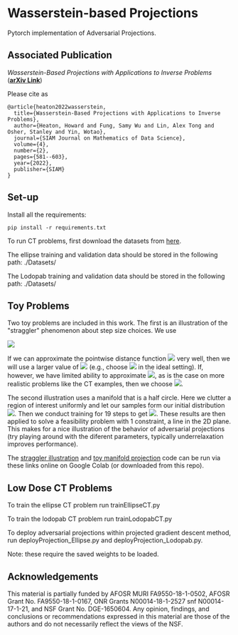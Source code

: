 # Wasserstein-based Projections
Pytorch implementation of Adversarial Projections.

## Associated Publication

_Wasserstein-Based Projections with Applications to Inverse Problems_ (**[arXiv Link](https://arxiv.org/abs/2008.02200)**)

Please cite as
    
    @article{heaton2022wasserstein,
      title={Wasserstein-Based Projections with Applications to Inverse Problems},
      author={Heaton, Howard and Fung, Samy Wu and Lin, Alex Tong and Osher, Stanley and Yin, Wotao},
      journal={SIAM Journal on Mathematics of Data Science},
      volume={4},
      number={2},
      pages={581--603},
      year={2022},
      publisher={SIAM}
    }

## Set-up

Install all the requirements:
```
pip install -r requirements.txt 
```

To run CT problems, first download the datasets from [here](https://drive.google.com/drive/folders/19ZDAutGypx4kkqMolLpSUUnN8C8JWcYd?usp=sharing).

The ellipse training and validation data should be stored in the following path: ./Datasets/

The Lodopab training and validation data should be stored in the following path: ./Datasets/ 


## Toy Problems

Two toy problems are included in this work. The first is an illustration of the "straggler" phenomenon about step size choices. We use

<img src="https://latex.codecogs.com/gif.latex?\lambda_k(u^k)=\mu_1\beta_k+\mu_2J_{\theta^k}(u^k)." /> 

If we can approximate the pointwise distance function <img src="https://latex.codecogs.com/gif.latex?d_{\mathcal{M}}" /> very well, then we will use a larger value of <img src="https://latex.codecogs.com/gif.latex?\mu_2" />  (e.g., choose <img src="https://latex.codecogs.com/gif.latex?\mu=(0,1)." />  in the ideal setting). If, however, we have limited ability to approximate <img src="https://latex.codecogs.com/gif.latex?d_{\mathcal{M}}" />, as is the case on more realistic problems like the CT examples, then we choose <img src="https://latex.codecogs.com/gif.latex?\mu=(0.5,0)" />. 

The second illustration uses a manifold that is a half circle. Here we clutter a region of interest uniformly and let our samples form our initial distribution <img src="https://latex.codecogs.com/gif.latex?\mathbb{P}^{1}" />. Then we conduct training for 19 steps to get <img src="https://latex.codecogs.com/gif.latex?\mathbb{P}^{20}" />. These results are then applied to solve a feasibility problem with 1 constraint, a line in the 2D plane. This makes for a nice illustration of the behavior of adversarial projections (try playing around with the diferent parameters, typically underrelaxation improves performance).

The [straggler illustration](https://colab.research.google.com/drive/1hhMmAr1MuBm9LOe29v8-cE88UdawUeRw?usp=sharing) and [toy manifold projection](https://colab.research.google.com/drive/1tO8T5E_Jycke9qV0s3uPsNqYybeDO0ue?usp=sharing) code can be run via these links online on Google Colab (or downloaded from this repo).

## Low Dose CT Problems

To train the ellipse CT problem run trainEllipseCT.py

To train the lodopab CT problem run trainLodopabCT.py

To deploy adversarial projections within projected gradient descent method, run deployProjection_Ellipse.py and deployProjection_Lodopab.py.

Note: these require the saved weights to be loaded.

## Acknowledgements

This material is partially funded by AFOSR MURI FA9550-18-1-0502, AFOSR Grant No. FA9550-18-1-0167, ONR Grants N00014-18-1-2527 snf N00014-17-1-21, and
NSF Grant No. DGE-1650604. 
Any opinion, findings, and conclusions or recommendations expressed in this material are those of the authors and do not necessarily reflect the views of the NSF.




